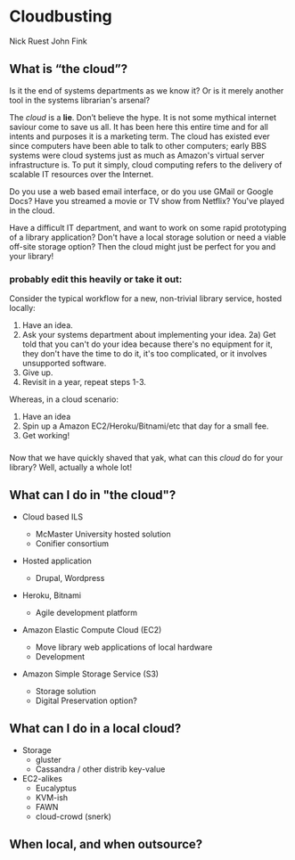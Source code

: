 ﻿Cloudbusting
===

Nick Ruest
John Fink

## What is “the cloud”? 

Is it the end of systems departments as we know it? Or is it merely another tool in the systems librarian's arsenal?

The _cloud_ is a **lie**. Don’t believe the hype. It is not some mythical internet saviour come to save us all.  It has been here this entire time and for all intents and purposes it is a marketing term. The cloud has existed ever since computers have been able to talk to other computers; early BBS systems were cloud systems just as much as Amazon's virtual server infrastructure is. To put it simply, cloud computing refers to the delivery of scalable IT resources over the Internet. 

Do you use a web based email interface, or do you use GMail or Google Docs? Have you streamed a movie or TV show from Netflix?  You've played in the cloud. 

Have a difficult IT department, and want to work on some rapid prototyping of a library application? Don't have a local storage solution or need a viable off-site storage option? Then the cloud might just be perfect for you and your library!

### probably edit this heavily or take it out:
Consider the typical workflow for a new, non-trivial library service, hosted locally:
1) Have an idea.
2) Ask your systems department about implementing your idea.
2a) Get told that you can't do your idea because there's no equipment for it, they don't have the time to do it, it's too complicated, or it involves unsupported software.
3) Give up.
4) Revisit in a year, repeat steps 1-3.

Whereas, in a cloud scenario:
1) Have an idea
2) Spin up a Amazon EC2/Heroku/Bitnami/etc that day for a small fee.
3) Get working!

###


Now that we have quickly shaved that yak, what can this _cloud_ do for your library? Well, actually a whole lot!

## What can I do in "the cloud"?

* Cloud based ILS
  * McMaster University hosted solution
  * Conifier consortium
* Hosted application
  * Drupal, Wordpress
  

* Heroku, Bitnami
  * Agile development platform
* Amazon Elastic Compute Cloud (EC2)
  * Move library web applications of local hardware
  * Development
* Amazon Simple Storage Service (S3)
  * Storage solution
  * Digital Preservation option?

## What can I do in a local cloud?
* Storage
  * gluster
  * Cassandra / other distrib key-value
* EC2-alikes
  * Eucalyptus
  * KVM-ish
  * FAWN
  * cloud-crowd (snerk)
## When local, and when outsource?

